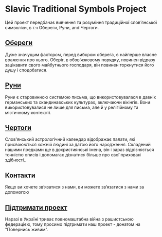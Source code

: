 # Slavic Traditional Symbols Project

Цей проект передбачає вивчення та розуміння традиційної слов’янської символіки, в т.ч Обереги, Руни, and Чертоги.

## [Обереги](amulets.html)
Дуже значущим фактором, перед вибором оберега, є найперше власне враження про нього. Оберіг, в обов’язковому порядку, повинен відразу зацікавити свого майбутнього господаря, він повинен торкнутися його душу і сподобатися.

## [Руни](runes.html)
Руни є старовинною системою письма, що використовувалася в давніх германських та скандинавських культурах, включаючи вікінгів. Вони використовувалися не лише для письма, але й у релігійному та містичному контексті.

## [Чертоги](character.html)
Слов'янський астрологічний календар відображає палати, які присвоюються кожній людині за датою його народження. Складений нашими предками ще в дохристиянські імена, він і зараз відрізняється точністю описів і допомагає дізнатися більше про свої приховані здібності..

## Контакти
Якщо ви хочете зв’язатися з нами, ви можете зв’язатися з нами за допомогою 

## [Підтримати проект](https://savelife.in.ua/)
Наразі в Україні триває повномаштабна війна з рашистською федерацією, тому просимо підтримати наш проект - донатом на "Повернись живим".


